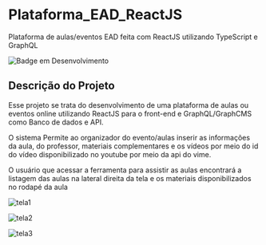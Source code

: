 # Plataforma_EAD_ReactJS
Plataforma de aulas/eventos EAD feita com ReactJS utilizando TypeScript e GraphQL

![Badge em Desenvolvimento](http://img.shields.io/static/v1?label=STATUS&message=EM%20DESENVOLVIMENTO&color=GREEN&style=for-the-badge)

## Descrição do Projeto
<p>Esse projeto se trata do desenvolvimento de uma plataforma de aulas ou eventos online utilizando ReactJS para o front-end e GraphQL/GraphCMS como Banco de dados e API.</p> 
<p>O sistema Permite ao organizador do evento/aulas inserir as informações da aula, do professor, materiais complementares e os vídeos por meio do id do vídeo disponibilizado no youtube por meio da api do vime.</p>
<p>O usuário que acessar a ferramenta para assistir as aulas encontrará a listagem das aulas na lateral direita da tela e os materiais disponibilizados no rodapé da aula</p>

![tela1](https://user-images.githubusercontent.com/71270235/180627624-ee484a6e-d1ea-4adf-92a2-5febb8b6a033.png)

![tela2](https://user-images.githubusercontent.com/71270235/180627613-b1e178d8-29f4-4b56-8aee-77ef955cef4f.png)

![tela3](https://user-images.githubusercontent.com/71270235/180627733-306b7600-b61f-4ea7-bdf3-dcd340416d0f.png)

